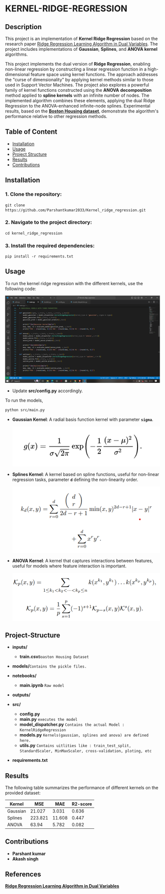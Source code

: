# **KERNEL-RIDGE-REGRESSION**

## **Description**
This project is an implementation of **Kernel Ridge Regression** based on the research paper [Ridge Regression Learning Algorithm
in Dual Variables](https://www.researchgate.net/publication/221345362_Ridge_Regression_Learning_Algorithm_in_Dual_Variables). The project includes implementations of **Gaussian**, **Splines**, and **ANOVA kernel** algorithms.


This project implements the dual version of **Ridge Regression**, enabling non-linear regression by constructing a linear regression function in a high-dimensional feature space using kernel functions. The approach addresses the "curse of dimensionality" by applying kernel methods similar to those used in Support Vector Machines. The project also explores a powerful family of kernel functions constructed using the **ANOVA** **decomposition** method applied to **spline kernels** with an infinite number of nodes. The implemented algorithm combines these elements, applying the dual Ridge Regression to the ANOVA-enhanced infinite-node splines. Experimental results, based on the [**Boston Housing dataset**](https://www.kaggle.com/c/boston-housing), demonstrate the algorithm's performance relative to other regression methods.



## **Table of Content**

- [Installation](#Installation)
- [Usage](#Usage)
- [Project Structure](#Project-Structure)
- [Results](#Results)
- [Contributions](#Contributions)

## **Installation**
### 1. Clone the repository:
    git clone https://github.com/Parshantkumar2033/Kernel_ridge_regression.git

### 2. Navigate to the project directory:
    cd kernel_ridge_regression

### 3. Install the required dependencies:
    pip install -r requirements.txt


## **Usage**
To run the kernel ridge regression with the different kernels, use the following code:

![kernels](demo_pics/kernels.png)

- Update **src/config.py** accordingly.

To run the models,
```bash
python src/main.py
```

- **Gaussian Kernel**: A radial basis function kernel with parameter **`sigma`**.
        
    ![Gaussian](demo_pics/gaussian.png)
- **Splines Kernel**: A kernel based on spline functions, useful for non-linear regression tasks, parameter **`d`** defining the non-linearity order.

    ![splines](demo_pics/splines.png)
- **ANOVA Kernel**: A kernel that captures interactions between features, useful for models where feature interaction is important.

    ![anova](demo_pics/anova.png)


## **Project-Structure**

- **inputs/**
    
    - **train.csv**`Boaston Housing Dataset`

- **models/**`Contains the pickle files.`

- **notebooks/**

    - **main.ipynb** `Raw model`

- **outputs/**
- **src/**

    - **config.py**
    - **main.py** `executes the model`
    - **model_dispatcher.py** `Contains the actual Model : KernelRidgeRegression`
    - **models.py** `Kernels(gaussian, splines and anova) are defined here.`
    - **utils.py** `Contains uitlities like : train_test_split, StandardScaler, MinMaxScaler, cross-validation, ploting, etc`

- **requirements.txt**




## **Results**

The following table summarizes the performance of different kernels on the provided dataset:

| Kernel   | MSE     |    MAE  | R2-score|       
|----------|---------|---------|---------|
| Gaussian | 21.027  | 3.031   |  0.636  |
| Splines  | 223.821 | 11.608  |  0.447  |
| ANOVA    | 63.94   | 5.782   | 0.082   |

## **Contributions**

- **Parshant kumar**
- **Akash singh**



## **References**
[**Ridge Regression Learning Algorithm
in Dual Variables**](https://www.researchgate.net/publication/221345362_Ridge_Regression_Learning_Algorithm_in_Dual_Variables)
